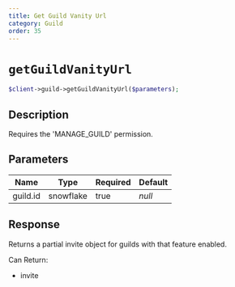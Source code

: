 ```yaml
---
title: Get Guild Vanity Url
category: Guild
order: 35
---
```


# `getGuildVanityUrl`

```php
$client->guild->getGuildVanityUrl($parameters);
```

## Description

Requires the &#039;MANAGE_GUILD&#039; permission.

## Parameters


Name | Type | Required | Default
--- | --- | --- | ---
guild.id | snowflake | true | *null*

## Response

Returns a partial invite object for guilds with that feature enabled.

Can Return:

* invite
